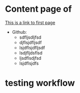 # Content page of 

[This is a link to first page](/faq/first)

* Github: 
  * sdfljsdljfsd
  * djflsjdfljsdf
  * lsjdflsjdfljsdf
  * lsdjfljdsflsd
  * ljsdflsdjfsd
  * lsjdflsjdfs

testing workflow
=